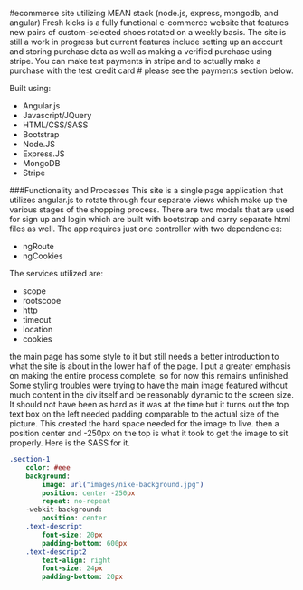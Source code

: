 #ecommerce site utilizing MEAN stack (node.js, express, mongodb, and angular)
Fresh kicks is a fully functional e-commerce website that features new pairs of custom-selected shoes rotated on a weekly basis. The site is still a work in progress but current features include setting up an account and storing purchase data as well as making a verified purchase using stripe. You can make test payments in stripe and to actually make a purchase with the test credit card # please see the payments section below.

Built using:
* Angular.js
* Javascript/JQuery
* HTML/CSS/SASS
* Bootstrap
* Node.JS
* Express.JS
* MongoDB
* Stripe

###Functionality and Processes
This site is a single page application that utilizes angular.js to rotate through four separate views which make up the various stages of the shopping process.  There are two modals that are used for sign up and login which are built with bootstrap and carry separate html files as well.  The app requires just one controller with two dependencies: 
* ngRoute
* ngCookies

The services utilized are: 
* scope
* rootscope
* http
* timeout
* location
* cookies

the main page has some style to it but still needs a better introduction to what the site is about in the lower half of the page.  I put a greater emphasis on making the entire process complete, so for now this remains unfinished.  Some styling troubles were trying to have the main image featured without much content in the div itself and be reasonably dynamic to the screen size. It should not have been as hard as it was at the time but it turns out the top text box on the left needed padding comparable to the actual size of the picture.  This created the hard space needed for the image to live. then a position center and -250px on the top is what it took to get the image to sit properly. Here is the SASS for it.

```SASS
.section-1
	color: #eee
	background:
		image: url("images/nike-background.jpg")
		position: center -250px
		repeat: no-repeat
	-webkit-background:
		position: center
	.text-descript
		font-size: 20px
		padding-bottom: 600px
	.text-descript2
		text-align: right
		font-size: 24px
		padding-bottom: 20px
```


